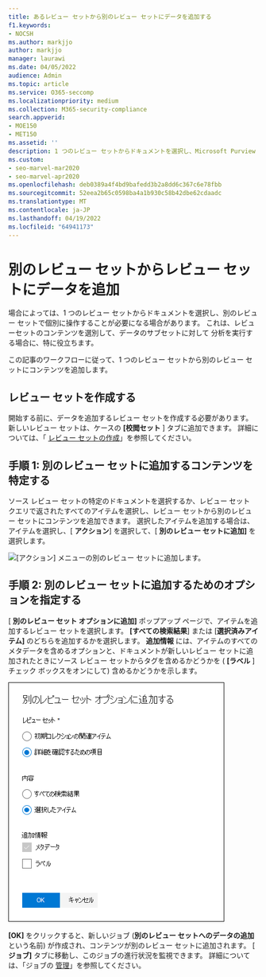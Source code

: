 ```yaml
---
title: あるレビュー セットから別のレビュー セットにデータを追加する
f1.keywords:
- NOCSH
ms.author: markjjo
author: markjjo
manager: laurawi
ms.date: 04/05/2022
audience: Admin
ms.topic: article
ms.service: O365-seccomp
ms.localizationpriority: medium
ms.collection: M365-security-compliance
search.appverid:
- MOE150
- MET150
ms.assetid: ''
description: 1 つのレビュー セットからドキュメントを選択し、Microsoft Purview 電子情報開示 (プレミアム) ケースの別のセットでドキュメントを個別に操作する方法について説明します。
ms.custom:
- seo-marvel-mar2020
- seo-marvel-apr2020
ms.openlocfilehash: deb0389a4f4bd9bafedd3b2a8dd6c367c6e78fbb
ms.sourcegitcommit: 52eea2b65c0598ba4a1b930c58b42dbe62cdaadc
ms.translationtype: MT
ms.contentlocale: ja-JP
ms.lasthandoff: 04/19/2022
ms.locfileid: "64941173"
---
```

# <a name="add-data-to-a-review-set-from-another-review-set"></a>別のレビュー セットからレビュー セットにデータを追加

場合によっては、1 つのレビュー セットからドキュメントを選択し、別のレビュー セットで個別に操作することが必要になる場合があります。 これは、レビューセットのコンテンツを選別して、データのサブセットに対して 分析を実行する場合に、特に役立ちます。

この記事のワークフローに従って、1 つのレビュー セットから別のレビュー セットにコンテンツを追加します。

## <a name="create-a-review-set"></a>レビュー セットを作成する

開始する前に、データを追加するレビュー セットを作成する必要があります。  新しいレビュー セットは、ケースの **[校閲セット** ] タブに追加できます。 詳細については、「 [レビュー セットの作成](managing-review-sets.md#create-a-review-set)」を参照してください。

## <a name="step-1-identify-content-to-add-to-another-review-set"></a>手順 1: 別のレビュー セットに追加するコンテンツを特定する

ソース レビュー セットの特定のドキュメントを選択するか、レビュー セット クエリで返されたすべてのアイテムを選択し、レビュー セットから別のレビュー セットにコンテンツを追加できます。 選択したアイテムを追加する場合は、アイテムを選択し、[ **アクション**] を選択して、[ **別のレビュー セットに追加]** を選択します。

![[アクション] メニューの別のレビュー セットに追加します。](../media/64f2a4d4-eba3-4ab3-a3ba-d519feea3142.png)

## <a name="step-2-specify-options-for-adding-to-another-review-set"></a>手順 2: 別のレビュー セットに追加するためのオプションを指定する

[ **別のレビュー セット オプションに追加]** ポップアップ ページで、アイテムを追加するレビュー セットを選択します。 **[すべての検索結果**] または [**選択済みアイテム]** のどちらを追加するかを選択します。  **追加情報** には、アイテムのすべてのメタデータを含めるオプションと、ドキュメントが新しいレビュー セットに追加されたときにソース レビュー セットからタグを含めるかどうかを ( **[ラベル** ] チェック ボックスをオンにして) 含めるかどうかを示します。  

![別のレビュー セットにデータを追加するためのオプション。](../media/6440ee44-68fd-44d7-b43a-3a477345525c.png)

**[OK]** をクリックすると、新しいジョブ (**別のレビュー セットへのデータの追加** という名前) が作成され、コンテンツが別のレビュー セットに追加されます。 [ **ジョブ]** タブに移動し、このジョブの進行状況を監視できます。 詳細については、「ジョブの [管理](managing-jobs-ediscovery20.md)」を参照してください。
